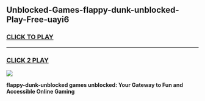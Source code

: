 
## Unblocked-Games-flappy-dunk-unblocked-Play-Free-uayi6
<h3>
<a href="https://premium76.site?title=flappy-dunk-unblocked&ref=18A1">CLICK TO PLAY</a></h3>
<hr>

<h3>
<a href="https://premium76.site?title=flappy-dunk-unblocked&ref=18A1">CLICK 2 PLAY</a>
  
</h3>

<a href="https://premium76.site?title=flappy-dunk-unblocked&ref=18A1"><img src="https://clearcache.store/games.png"></a>


**flappy-dunk-unblocked games unblocked: Your Gateway to Fun and Accessible Online Gaming**
